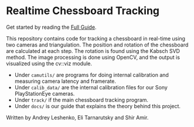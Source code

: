 # Realtime Chessboard Tracking

Get started by reading the [Full Guide](docs/guide.md).

This repository contains code for tracking a chessboard in real-time using two cameras and triangulation.
The position and rotation of the chessboard are calculated at each step. The rotation is found using the Kabsch SVD method.
The image processing is done using OpenCV, and the output is visualized using the cv::viz module.

* Under `camutils/` are programs for doing internal calibration and measuring camera latency and framerate.
* Under `calib_data/` are the internal calibration files for our Sony PlayStationEye cameras.
* Under `track/` if the main chessboard tracking program.
* Under `docs/` is our guide that explains the theory behind this project.

Written by Andrey Leshenko, Eli Tarnarutsky and Shir Amir.
